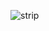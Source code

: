![strip](https://user-images.githubusercontent.com/26855066/104824670-16537f00-5854-11eb-9e4a-6a6b9babe2ee.gif)

